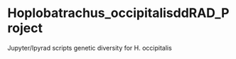 # Hoplobatrachus_occipitalisddRAD_Project
Jupyter/Ipyrad scripts genetic diversity for H. occipitalis

